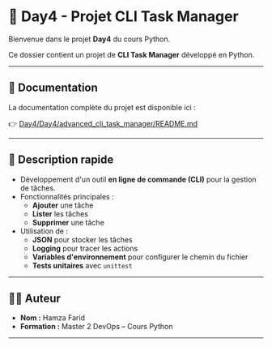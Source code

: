 # 📘 Day4 - Projet CLI Task Manager

Bienvenue dans le projet **Day4** du cours Python.

Ce dossier contient un projet de **CLI Task Manager** développé en Python.

---

## 📂 Documentation

La documentation complète du projet est disponible ici :

👉 [Day4/Day4/advanced_cli_task_manager/README.md](./advanced_cli_task_manager/readme.md)

---

## 🚀 Description rapide

- Développement d'un outil **en ligne de commande (CLI)** pour la gestion de tâches.
- Fonctionnalités principales :
  - **Ajouter** une tâche
  - **Lister** les tâches
  - **Supprimer** une tâche
- Utilisation de :
  - **JSON** pour stocker les tâches
  - **Logging** pour tracer les actions
  - **Variables d'environnement** pour configurer le chemin du fichier
  - **Tests unitaires** avec `unittest`

---

## 🧑‍💻 Auteur

- **Nom :** Hamza Farid
- **Formation :** Master 2 DevOps – Cours Python

---
